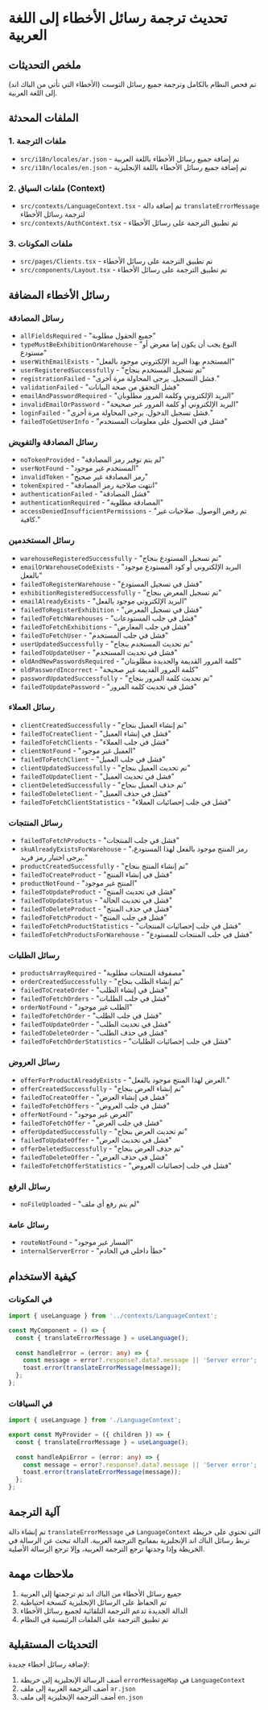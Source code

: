 # تحديث ترجمة رسائل الأخطاء إلى اللغة العربية

## ملخص التحديثات

تم فحص النظام بالكامل وترجمة جميع رسائل التوست (الأخطاء التي تأتي من الباك اند) إلى اللغة العربية.

## الملفات المحدثة

### 1. ملفات الترجمة
- `src/i18n/locales/ar.json` - تم إضافة جميع رسائل الأخطاء باللغة العربية
- `src/i18n/locales/en.json` - تم إضافة جميع رسائل الأخطاء باللغة الإنجليزية

### 2. ملفات السياق (Context)
- `src/contexts/LanguageContext.tsx` - تم إضافة دالة `translateErrorMessage` لترجمة رسائل الأخطاء
- `src/contexts/AuthContext.tsx` - تم تطبيق الترجمة على رسائل الأخطاء

### 3. ملفات المكونات
- `src/pages/Clients.tsx` - تم تطبيق الترجمة على رسائل الأخطاء
- `src/components/Layout.tsx` - تم تطبيق الترجمة على رسائل الأخطاء

## رسائل الأخطاء المضافة

### رسائل المصادقة
- `allFieldsRequired` - "جميع الحقول مطلوبة"
- `typeMustBeExhibitionOrWarehouse` - "النوع يجب أن يكون إما معرض أو مستودع"
- `userWithEmailExists` - "المستخدم بهذا البريد الإلكتروني موجود بالفعل"
- `userRegisteredSuccessfully` - "تم تسجيل المستخدم بنجاح"
- `registrationFailed` - "فشل التسجيل. يرجى المحاولة مرة أخرى."
- `validationFailed` - "فشل التحقق من صحة البيانات"
- `emailAndPasswordRequired` - "البريد الإلكتروني وكلمة المرور مطلوبان"
- `invalidEmailOrPassword` - "البريد الإلكتروني أو كلمة المرور غير صحيحة"
- `loginFailed` - "فشل تسجيل الدخول. يرجى المحاولة مرة أخرى."
- `failedToGetUserInfo` - "فشل في الحصول على معلومات المستخدم"

### رسائل المصادقة والتفويض
- `noTokenProvided` - "لم يتم توفير رمز المصادقة"
- `userNotFound` - "المستخدم غير موجود"
- `invalidToken` - "رمز المصادقة غير صحيح"
- `tokenExpired` - "انتهت صلاحية رمز المصادقة"
- `authenticationFailed` - "فشل المصادقة"
- `authenticationRequired` - "المصادقة مطلوبة"
- `accessDeniedInsufficientPermissions` - "تم رفض الوصول. صلاحيات غير كافية."

### رسائل المستخدمين
- `warehouseRegisteredSuccessfully` - "تم تسجيل المستودع بنجاح"
- `emailOrWarehouseCodeExists` - "البريد الإلكتروني أو كود المستودع موجود بالفعل"
- `failedToRegisterWarehouse` - "فشل في تسجيل المستودع"
- `exhibitionRegisteredSuccessfully` - "تم تسجيل المعرض بنجاح"
- `emailAlreadyExists` - "البريد الإلكتروني موجود بالفعل"
- `failedToRegisterExhibition` - "فشل في تسجيل المعرض"
- `failedToFetchWarehouses` - "فشل في جلب المستودعات"
- `failedToFetchExhibitions` - "فشل في جلب المعارض"
- `failedToFetchUser` - "فشل في جلب المستخدم"
- `userUpdatedSuccessfully` - "تم تحديث المستخدم بنجاح"
- `failedToUpdateUser` - "فشل في تحديث المستخدم"
- `oldAndNewPasswordsRequired` - "كلمة المرور القديمة والجديدة مطلوبتان"
- `oldPasswordIncorrect` - "كلمة المرور القديمة غير صحيحة"
- `passwordUpdatedSuccessfully` - "تم تحديث كلمة المرور بنجاح"
- `failedToUpdatePassword` - "فشل في تحديث كلمة المرور"

### رسائل العملاء
- `clientCreatedSuccessfully` - "تم إنشاء العميل بنجاح"
- `failedToCreateClient` - "فشل في إنشاء العميل"
- `failedToFetchClients` - "فشل في جلب العملاء"
- `clientNotFound` - "العميل غير موجود"
- `failedToFetchClient` - "فشل في جلب العميل"
- `clientUpdatedSuccessfully` - "تم تحديث العميل بنجاح"
- `failedToUpdateClient` - "فشل في تحديث العميل"
- `clientDeletedSuccessfully` - "تم حذف العميل بنجاح"
- `failedToDeleteClient` - "فشل في حذف العميل"
- `failedToFetchClientStatistics` - "فشل في جلب إحصائيات العملاء"

### رسائل المنتجات
- `failedToFetchProducts` - "فشل في جلب المنتجات"
- `skuAlreadyExistsForWarehouse` - "رمز المنتج موجود بالفعل لهذا المستودع، يرجى اختيار رمز فريد."
- `productCreatedSuccessfully` - "تم إنشاء المنتج بنجاح"
- `failedToCreateProduct` - "فشل في إنشاء المنتج"
- `productNotFound` - "المنتج غير موجود"
- `failedToUpdateProduct` - "فشل في تحديث المنتج"
- `failedToUpdateStatus` - "فشل في تحديث الحالة"
- `failedToDeleteProduct` - "فشل في حذف المنتج"
- `failedToFetchProduct` - "فشل في جلب المنتج"
- `failedToFetchProductStatistics` - "فشل في جلب إحصائيات المنتجات"
- `failedToFetchProductsForWarehouse` - "فشل في جلب المنتجات للمستودع"

### رسائل الطلبات
- `productsArrayRequired` - "مصفوفة المنتجات مطلوبة"
- `orderCreatedSuccessfully` - "تم إنشاء الطلب بنجاح"
- `failedToCreateOrder` - "فشل في إنشاء الطلب"
- `failedToFetchOrders` - "فشل في جلب الطلبات"
- `orderNotFound` - "الطلب غير موجود"
- `failedToFetchOrder` - "فشل في جلب الطلب"
- `failedToUpdateOrder` - "فشل في تحديث الطلب"
- `failedToDeleteOrder` - "فشل في حذف الطلب"
- `failedToFetchOrderStatistics` - "فشل في جلب إحصائيات الطلبات"

### رسائل العروض
- `offerForProductAlreadyExists` - "العرض لهذا المنتج موجود بالفعل."
- `offerCreatedSuccessfully` - "تم إنشاء العرض بنجاح"
- `failedToCreateOffer` - "فشل في إنشاء العرض"
- `failedToFetchOffers` - "فشل في جلب العروض"
- `offerNotFound` - "العرض غير موجود"
- `failedToFetchOffer` - "فشل في جلب العرض"
- `offerUpdatedSuccessfully` - "تم تحديث العرض بنجاح"
- `failedToUpdateOffer` - "فشل في تحديث العرض"
- `offerDeletedSuccessfully` - "تم حذف العرض بنجاح"
- `failedToDeleteOffer` - "فشل في حذف العرض"
- `failedToFetchOfferStatistics` - "فشل في جلب إحصائيات العروض"

### رسائل الرفع
- `noFileUploaded` - "لم يتم رفع أي ملف"

### رسائل عامة
- `routeNotFound` - "المسار غير موجود"
- `internalServerError` - "خطأ داخلي في الخادم"

## كيفية الاستخدام

### في المكونات
```typescript
import { useLanguage } from '../contexts/LanguageContext';

const MyComponent = () => {
  const { translateErrorMessage } = useLanguage();
  
  const handleError = (error: any) => {
    const message = error?.response?.data?.message || 'Server error';
    toast.error(translateErrorMessage(message));
  };
};
```

### في السياقات
```typescript
import { useLanguage } from './LanguageContext';

export const MyProvider = ({ children }) => {
  const { translateErrorMessage } = useLanguage();
  
  const handleApiError = (error: any) => {
    const message = error?.response?.data?.message || 'Server error';
    toast.error(translateErrorMessage(message));
  };
};
```

## آلية الترجمة

تم إنشاء دالة `translateErrorMessage` في `LanguageContext` التي تحتوي على خريطة تربط رسائل الباك اند الإنجليزية بمفاتيح الترجمة العربية. الدالة تبحث عن الرسالة في الخريطة وإذا وجدتها ترجع الترجمة العربية، وإلا ترجع الرسالة الأصلية.

## ملاحظات مهمة

1. جميع رسائل الأخطاء من الباك اند تم ترجمتها إلى العربية
2. تم الحفاظ على الرسائل الإنجليزية كنسخة احتياطية
3. الدالة الجديدة تدعم الترجمة التلقائية لجميع رسائل الأخطاء
4. تم تطبيق الترجمة على الملفات الرئيسية في النظام

## التحديثات المستقبلية

لإضافة رسائل أخطاء جديدة:
1. أضف الرسالة الإنجليزية إلى خريطة `errorMessageMap` في `LanguageContext`
2. أضف الترجمة العربية إلى ملف `ar.json`
3. أضف الترجمة الإنجليزية إلى ملف `en.json` 